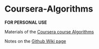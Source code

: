 # Coursera-Algorithms

**FOR PERSONAL USE**

Materials of the [Coursera course Algorithms](https://www.coursera.org/learn/algorithms-part1)

Notes on the [Github Wiki page](https://github.com/SaoYan/Coursera-Algorithms/wiki)
